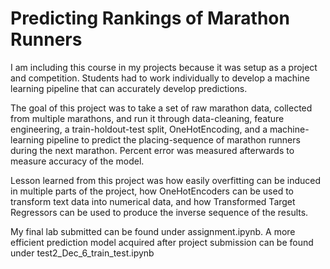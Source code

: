 # Predicting Rankings of Marathon Runners

I am including this course in my projects because it was setup as a project and competition. Students had to work individually to develop a machine learning pipeline that can accurately develop predictions.  

The goal of this project was to take a set of raw marathon data, collected from multiple marathons, and run it through data-cleaning, feature engineering, a train-holdout-test split, OneHotEncoding, and a machine-learning pipeline to predict the placing-sequence of marathon runners during the next marathon. Percent error was measured afterwards to measure accuracy of the model.  

Lesson learned from this project was how easily overfitting can be induced in multiple parts of the project, how OneHotEncoders can be used to transform text data into numerical data, and how Transformed Target Regressors can be used to produce the inverse sequence of the results.

My final lab submitted can be found under assignment.ipynb.  A more efficient prediction model acquired after project submission can be found under test2_Dec_6_train_test.ipynb

